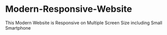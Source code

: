 # Modern-Responsive-Website
This Modern Website is Responsive on Multiple Screen Size including Small Smartphone
